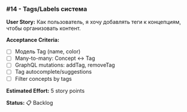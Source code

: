 ### #14 - Tags/Labels система

**User Story:**
Как пользователь, я хочу добавлять теги к концепциям, чтобы организовать контент.

**Acceptance Criteria:**
- [ ] Модель Tag (name, color)
- [ ] Many-to-many: Concept ↔ Tag
- [ ] GraphQL mutations: addTag, removeTag
- [ ] Tag autocomplete/suggestions
- [ ] Filter concepts by tags

**Estimated Effort:** 5 story points

**Status:** 📋 Backlog